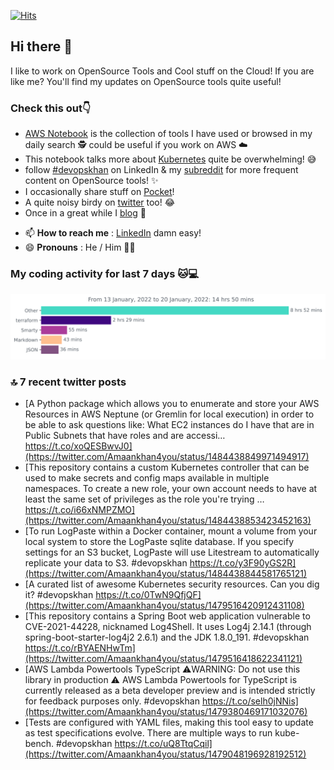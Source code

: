 [![Hits](https://hits.seeyoufarm.com/api/count/incr/badge.svg?url=https%3A%2F%2Fgithub.com%2Fakhan4u%2Fhit-counter&count_bg=%2379C83D&title_bg=%23555555&icon=&icon_color=%23E7E7E7&title=visits&edge_flat=false)](https://hits.seeyoufarm.com)

## Hi there 👋

I like to work on OpenSource Tools and Cool stuff on the Cloud! If you are like me? You'll find my updates on OpenSource tools quite useful!

### Check this out👇

* [AWS Notebook](https://histre.com/public/notebooks/dnllyanu/aws/) is the collection of tools I have used or browsed in my daily search 🕵️ could be useful if you work on AWS ☁️
* This notebook talks more about [Kubernetes](https://histre.com/public/notebooks/6uxdvo3y/kubernetes/) quite be overwhelming! 😅
* follow [#devopskhan](https://www.linkedin.com/feed/hashtag/devopskhan/) on LinkedIn & my [subreddit](https://www.reddit.com/r/devopskhan/) for more frequent content on OpenSource tools! ✨
* I occasionally share stuff on [Pocket](https://getpocket.com/@ej6g8d1dp2829A16a9Tf5d4T6bAMp3d8791rejDe86yem3bm4e14ex4fT4dluk29)!
* A quite noisy birdy on [twitter](https://twitter.com/Amaankhan4you) too! 😂
* Once in a great while I [blog](https://linuxparrot.com/) 😬


- 📫 **How to reach me** : [LinkedIn](https://www.linkedin.com/in/amaan-khan-linux-ninja) damn easy!
- 😄 **Pronouns** : He / Him 🤷‍♂️

### My coding activity for last 7 days 🐱💻

<img src="https://github.com/akhan4u/akhan4u/blob/main/images/stat.svg" alt="Amaan's Wakatime Activity!"/>

### 🔝 7 recent twitter posts
<!-- DEVDOJO:START -->
- [A Python package which allows you to enumerate and store your AWS Resources in AWS Neptune &lpar;or Gremlin for local execution&rpar; in order to be able to ask questions like: What EC2 instances do I have that are in Public Subnets that have roles and are accessi… https://t.co/xoQESBwvJ0](https://twitter.com/Amaankhan4you/status/1484438849971494917)
- [This repository contains a custom Kubernetes controller that can be used to make secrets and config maps available in multiple namespaces. To create a new role, your own account needs to have at least the same set of privileges as the role you&#39;re trying … https://t.co/i66xNMPZMO](https://twitter.com/Amaankhan4you/status/1484438853423452163)
- [To run LogPaste within a Docker container, mount a volume from your local system to store the LogPaste sqlite database. If you specify settings for an S3 bucket, LogPaste will use Litestream to automatically replicate your data to S3. #devopskhan https://t.co/y3F90yGS2R](https://twitter.com/Amaankhan4you/status/1484438844581765121)
- [A curated list of awesome Kubernetes security resources. Can you dig it? #devopskhan https://t.co/0TwN9QfjQF](https://twitter.com/Amaankhan4you/status/1479516420912431108)
- [This repository contains a Spring Boot web application vulnerable to CVE-2021-44228, nicknamed Log4Shell. It uses Log4j 2.14.1 &lpar;through spring-boot-starter-log4j2 2.6.1&rpar; and the JDK 1.8.0_191. #devopskhan https://t.co/rBYAENHwTm](https://twitter.com/Amaankhan4you/status/1479516418622341121)
- [AWS Lambda Powertools TypeScript ⚠️WARNING: Do not use this library in production ⚠️ AWS Lambda Powertools for TypeScript is currently released as a beta developer preview and is intended strictly for feedback purposes only. #devopskhan https://t.co/selh0jNNis](https://twitter.com/Amaankhan4you/status/1479380469171032076)
- [Tests are configured with YAML files, making this tool easy to update as test specifications evolve. There are multiple ways to run kube-bench. #devopskhan https://t.co/uQ8TtqCqil](https://twitter.com/Amaankhan4you/status/1479048196928192512)
<!-- DEVDOJO:END -->

<!-- ![Amaan's GitHub stats](https://github-readme-stats.vercel.app/api?username=akhan4u&count_private=true&show_icons=true&hide=contribs) -->
